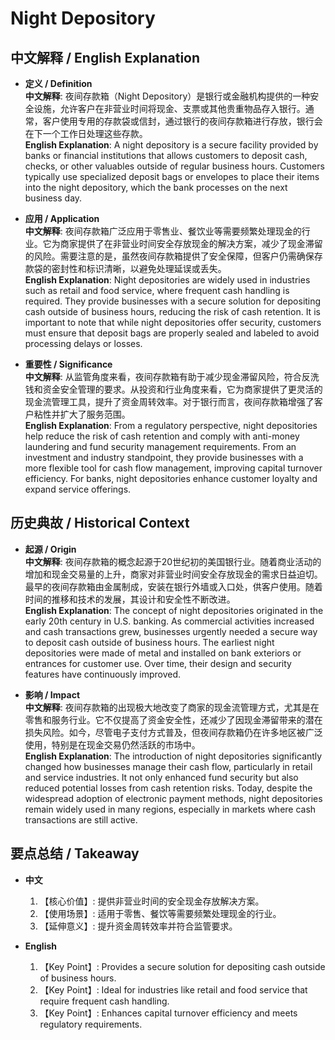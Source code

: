 # Night Depository

## 中文解释 / English Explanation

* **定义 / Definition**  
  **中文解释**: 夜间存款箱（Night Depository）是银行或金融机构提供的一种安全设施，允许客户在非营业时间将现金、支票或其他贵重物品存入银行。通常，客户使用专用的存款袋或信封，通过银行的夜间存款箱进行存放，银行会在下一个工作日处理这些存款。  
  **English Explanation**: A night depository is a secure facility provided by banks or financial institutions that allows customers to deposit cash, checks, or other valuables outside of regular business hours. Customers typically use specialized deposit bags or envelopes to place their items into the night depository, which the bank processes on the next business day.

* **应用 / Application**  
  **中文解释**: 夜间存款箱广泛应用于零售业、餐饮业等需要频繁处理现金的行业。它为商家提供了在非营业时间安全存放现金的解决方案，减少了现金滞留的风险。需要注意的是，虽然夜间存款箱提供了安全保障，但客户仍需确保存款袋的密封性和标识清晰，以避免处理延误或丢失。  
  **English Explanation**: Night depositories are widely used in industries such as retail and food service, where frequent cash handling is required. They provide businesses with a secure solution for depositing cash outside of business hours, reducing the risk of cash retention. It is important to note that while night depositories offer security, customers must ensure that deposit bags are properly sealed and labeled to avoid processing delays or losses.

* **重要性 / Significance**  
  **中文解释**: 从监管角度来看，夜间存款箱有助于减少现金滞留风险，符合反洗钱和资金安全管理的要求。从投资和行业角度来看，它为商家提供了更灵活的现金流管理工具，提升了资金周转效率。对于银行而言，夜间存款箱增强了客户粘性并扩大了服务范围。  
  **English Explanation**: From a regulatory perspective, night depositories help reduce the risk of cash retention and comply with anti-money laundering and fund security management requirements. From an investment and industry standpoint, they provide businesses with a more flexible tool for cash flow management, improving capital turnover efficiency. For banks, night depositories enhance customer loyalty and expand service offerings.

## 历史典故 / Historical Context

* **起源 / Origin**  
  **中文解释**: 夜间存款箱的概念起源于20世纪初的美国银行业。随着商业活动的增加和现金交易量的上升，商家对非营业时间安全存放现金的需求日益迫切。最早的夜间存款箱由金属制成，安装在银行外墙或入口处，供客户使用。随着时间的推移和技术的发展，其设计和安全性不断改进。  
  **English Explanation**: The concept of night depositories originated in the early 20th century in U.S. banking. As commercial activities increased and cash transactions grew, businesses urgently needed a secure way to deposit cash outside of business hours. The earliest night depositories were made of metal and installed on bank exteriors or entrances for customer use. Over time, their design and security features have continuously improved.

* **影响 / Impact**  
  **中文解释**: 夜间存款箱的出现极大地改变了商家的现金流管理方式，尤其是在零售和服务行业。它不仅提高了资金安全性，还减少了因现金滞留带来的潜在损失风险。如今，尽管电子支付方式普及，但夜间存款箱仍在许多地区被广泛使用，特别是在现金交易仍然活跃的市场中。  
  **English Explanation**: The introduction of night depositories significantly changed how businesses manage their cash flow, particularly in retail and service industries. It not only enhanced fund security but also reduced potential losses from cash retention risks. Today, despite the widespread adoption of electronic payment methods, night depositories remain widely used in many regions, especially in markets where cash transactions are still active.

## 要点总结 / Takeaway

* **中文**  
  1. 【核心价值】: 提供非营业时间的安全现金存放解决方案。
  2. 【使用场景】: 适用于零售、餐饮等需要频繁处理现金的行业。
  3. 【延伸意义】: 提升资金周转效率并符合监管要求。

* **English**  
  1. 【Key Point】: Provides a secure solution for depositing cash outside of business hours.
  2. 【Key Point】: Ideal for industries like retail and food service that require frequent cash handling.
  3. 【Key Point】: Enhances capital turnover efficiency and meets regulatory requirements.